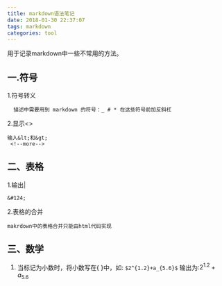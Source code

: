 ```yaml
---
title: markdown语法笔记
date: 2018-01-30 22:37:07
tags: markdown
categories: tool
---
```

用于记录markdown中一些不常用的方法。
## 一.符号
  1.符号转义
  
      描述中需要用到 markdown 的符号：_ # * 在这些符号前加反斜杠
  2.显示&lt;&gt;
  
    输入&lt;和&gt;
     <!--more-->
  
## 二、表格
   1.输出|
   
    &#124;
   2.表格的合并
  
    makrdown中的表格合并只能由html代码实现
## 三、数学
   1. 当标记为小数时，将小数写在{ }中，如:
     ```
     $2^{1.2}+a_{5.6}$
     ```
     输出为:$2^{1.2}+a_{5.6}$